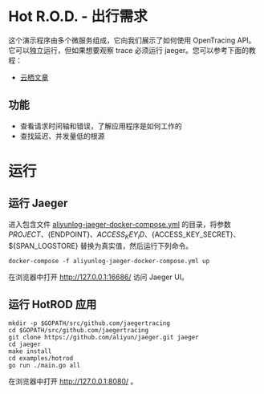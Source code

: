 # Hot R.O.D. - 出行需求

这个演示程序由多个微服务组成，它向我们展示了如何使用 OpenTracing API。它可以独立运行，但如果想要观察 trace 必须运行 jaeger。您可以参考下面的教程：
  * [云栖文章](/README.LOCAL.md)

## 功能

* 查看请求时间轴和错误，了解应用程序是如何工作的
* 查找延迟、并发量低的根源

# 运行

## 运行 Jaeger

进入包含文件 [aliyunlog-jaeger-docker-compose.yml](/docker-compose/aliyunlog-jaeger-docker-compose.yml) 的目录，将参数 ${PROJECT}、${ENDPOINT}、${ACCESS_KEY_ID}、${ACCESS_KEY_SECRET}、${SPAN_LOGSTORE} 替换为真实值，然后运行下列命令。

```
docker-compose -f aliyunlog-jaeger-docker-compose.yml up
```

在浏览器中打开 http://127.0.0.1:16686/ 访问 Jaeger UI。

## 运行 HotROD 应用

```
mkdir -p $GOPATH/src/github.com/jaegertracing
cd $GOPATH/src/github.com/jaegertracing
git clone https://github.com/aliyun/jaeger.git jaeger
cd jaeger
make install
cd examples/hotrod
go run ./main.go all
```

在浏览器中打开 http://127.0.0.1:8080/ 。
